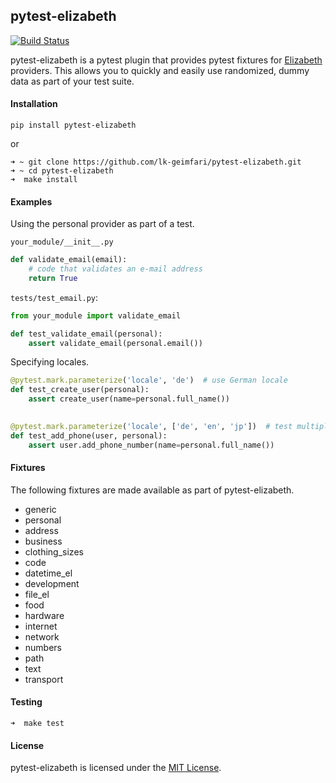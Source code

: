 ## pytest-elizabeth


[![Build Status](https://travis-ci.org/lk-geimfari/pytest-elizabeth.svg?branch=master)](https://travis-ci.org/lk-geimfari/pytest-elizabeth)

pytest-elizabeth is a pytest plugin that provides pytest fixtures for [Elizabeth](https://github.com/lk-geimfari/elizabeth) providers.  This allows you to quickly and easily use randomized, dummy data as part of your test suite.


#### Installation

```
pip install pytest-elizabeth
```

or 
```
➜ ~ git clone https://github.com/lk-geimfari/pytest-elizabeth.git
➜ ~ cd pytest-elizabeth
➜  make install
```

#### Examples

Using the personal provider as part of a test.

`your_module/__init__.py`

```python
def validate_email(email):
    # code that validates an e-mail address
    return True
```

`tests/test_email.py`:

```python
from your_module import validate_email

def test_validate_email(personal):
    assert validate_email(personal.email())
```

Specifying locales.

```python
@pytest.mark.parameterize('locale', 'de')  # use German locale
def test_create_user(personal):
    assert create_user(name=personal.full_name())
    

@pytest.mark.parameterize('locale', ['de', 'en', 'jp'])  # test multiple locales
def test_add_phone(user, personal):
    assert user.add_phone_number(name=personal.full_name())
```

#### Fixtures

The following fixtures are made available as part of pytest-elizabeth.

* generic
* personal
* address
* business
* clothing_sizes
* code
* datetime_el
* development
* file_el
* food
* hardware
* internet
* network
* numbers
* path
* text
* transport


#### Testing
```
➜  make test
```

#### License

pytest-elizabeth is licensed under the [MIT License](https://raw.githubusercontent.com/lk-geimfari/elizabeth/master/LICENSE).
